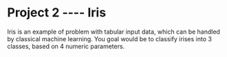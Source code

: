# Project 2 ---- Iris

Iris is an example of problem with tabular input data, which can be handled by classical machine learning. You goal would be to classify irises into 3 classes, based on 4 numeric parameters.

